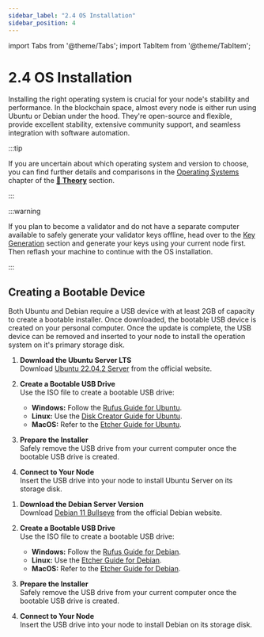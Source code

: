 ```yaml
---
sidebar_label: "2.4 OS Installation"
sidebar_position: 4
---
```


import Tabs from '@theme/Tabs';
import TabItem from '@theme/TabItem';

# 2.4 OS Installation

Installing the right operating system is crucial for your node's stability and performance. In the blockchain space, almost every node is either run using Ubuntu or Debian under the hood.
They're open-source and flexible, provide excellent stability, extensive community support, and seamless integration with software automation.

:::tip

If you are uncertain about which operating system and version to choose, you can find further details and comparisons in the [Operating Systems](/docs/theory/node-operation/operation-systems.md) chapter of the [**🧠 Theory**](/docs/theory/preparations/node-specification.md) section.

:::

:::warning

If you plan to become a validator and do not have a separate computer available to safely generate your validator keys offline, head over to the [Key Generation](/validator-key-generation/) section and generate your keys using your current node first. Then reflash your machine to continue with the OS installation.

:::

## Creating a Bootable Device

Both Ubuntu and Debian require a USB device with at least 2GB of capacity to create a bootable installer. Once downloaded, the bootable USB device is created on your personal computer. Once the update is complete, the USB device can be removed and inserted to your node to install the operation system on it's primary storage disk.

<Tabs>
<TabItem value="ubuntu" label="Ubuntu">
  
1. **Download the Ubuntu Server LTS**  
   Download [Ubuntu 22.04.2 Server](https://ubuntu.com/download/server) from the official website.

2. **Create a Bootable USB Drive**  
   Use the ISO file to create a bootable USB drive:

   - **Windows:** Follow the [Rufus Guide for Ubuntu](https://ubuntu.com/tutorials/create-a-usb-stick-on-windows#1-overview).
   - **Linux:** Use the [Disk Creator Guide for Ubuntu](https://ubuntu.com/tutorials/create-a-usb-stick-on-ubuntu#1-overview).
   - **MacOS:** Refer to the [Etcher Guide for Ubuntu](https://ubuntu.com/tutorials/create-a-usb-stick-on-macos#1-overview).

3. **Prepare the Installer**  
   Safely remove the USB drive from your current computer once the bootable USB drive is created.

4. **Connect to Your Node**  
   Insert the USB drive into your node to install Ubuntu Server on its storage disk.

</TabItem>
<TabItem value="debian" label="Debian">
  
1. **Download the Debian Server Version**  
   Download [Debian 11 Bullseye](https://www.debian.org/distrib/) from the official Debian website.

2. **Create a Bootable USB Drive**  
   Use the ISO file to create a bootable USB drive:

   - **Windows:** Follow the [Rufus Guide for Debian](https://rufus.ie/).
   - **Linux:** Use the [Etcher Guide for Debian](https://etcher.balena.io/#download-etcher).
   - **MacOS:** Refer to the [Etcher Guide for Debian](https://etcher.balena.io/#download-etcher).

3. **Prepare the Installer**  
   Safely remove the USB drive from your current computer once the bootable USB drive is created.

4. **Connect to Your Node**  
   Insert the USB drive into your node to install Debian on its storage disk.

</TabItem>
</Tabs>
